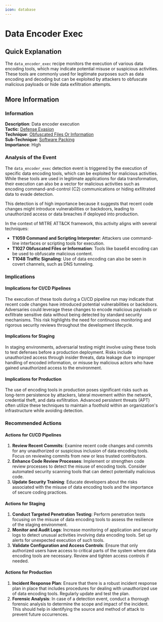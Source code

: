 ```yaml
---
icon: database
---
```


# Data Encoder Exec

## Quick Explanation

The `data_encoder_exec` recipe monitors the execution of various data encoding tools, which may indicate potential misuse or suspicious activities. These tools are commonly used for legitimate purposes such as data encoding and decoding but can be exploited by attackers to obfuscate malicious payloads or hide data exfiltration attempts.

## More Information

### Information

**Description**: Data encoder execution\
**Tactic**: [Defense Evasion](https://jibril.garnet.ai/mitre/mitre/ta0005)\
**Technique**: [Obfuscated Files Or Information](https://jibril.garnet.ai/mitre/mitre/ta0005/t1027)\
**Sub-Technique**: [Software Packing](https://jibril.garnet.ai/mitre/mitre/ta0005/t1027/t1027.002)\
**Importance**: High

### Analysis of the Event

The `data_encoder_exec` detection event is triggered by the execution of specific data encoding tools, which can be exploited for malicious activities. While these tools are used in legitimate applications for data transformation, their execution can also be a vector for malicious activities such as encoding command-and-control (C2) communications or hiding exfiltrated data to evade detection.

This detection is of high importance because it suggests that recent code changes might introduce vulnerabilities or backdoors, leading to unauthorized access or data breaches if deployed into production.

In the context of MITRE ATT\&CK framework, this activity aligns with several techniques:

* **T1059 Command and Scripting Interpreter**: Attackers use command-line interfaces or scripting tools for execution.
* **T1027 Obfuscated Files or Information**: Tools like base64 encoding can be used to obfuscate malicious content.
* **T1048 Traffic Signaling**: Use of data encoding can also be seen in covert channels, such as DNS tunneling.

### Implications

#### Implications for CI/CD Pipelines

The execution of these tools during a CI/CD pipeline run may indicate that recent code changes have introduced potential vulnerabilities or backdoors. Adversaries could leverage these changes to encode malicious payloads or exfiltrate sensitive data without being detected by standard security mechanisms. This risk highlights the need for continuous monitoring and rigorous security reviews throughout the development lifecycle.

#### Implications for Staging

In staging environments, adversarial testing might involve using these tools to test defenses before a production deployment. Risks include unauthorized access through insider threats, data leakage due to improper handling of encoded information, or misuse by malicious actors who have gained unauthorized access to the environment.

#### Implications for Production

The use of encoding tools in production poses significant risks such as long-term persistence by attackers, lateral movement within the network, credential theft, and data exfiltration. Advanced persistent threats (APT) often utilize these techniques to maintain a foothold within an organization's infrastructure while avoiding detection.

### Recommended Actions

#### Actions for CI/CD Pipelines

1. **Review Recent Commits**: Examine recent code changes and commits for any unauthorized or suspicious inclusion of data encoding tools. Focus on reviewing commits from new or less trusted contributors.
2. **Enhance Code Review Processes**: Implement or strengthen code review processes to detect the misuse of encoding tools. Consider automated security scanning tools that can detect potentially malicious code.
3. **Update Security Training**: Educate developers about the risks associated with the misuse of data encoding tools and the importance of secure coding practices.

#### Actions for Staging

1. **Conduct Targeted Penetration Testing**: Perform penetration tests focusing on the misuse of data encoding tools to assess the resilience of the staging environment.
2. **Monitor and Audit Logs**: Increase monitoring of application and security logs to detect unusual activities involving data encoding tools. Set up alerts for unexpected execution of such tools.
3. **Validate Configuration and Access Controls**: Ensure that only authorized users have access to critical parts of the system where data encoding tools are necessary. Review and tighten access controls if needed.

#### Actions for Production

1. **Incident Response Plan**: Ensure that there is a robust incident response plan in place that includes procedures for dealing with unauthorized use of data encoding tools. Regularly update and test the plan.
2. **Forensic Analysis**: In case of a detection event, conduct a thorough forensic analysis to determine the scope and impact of the incident. This should help in identifying the source and method of attack to prevent future occurrences.
